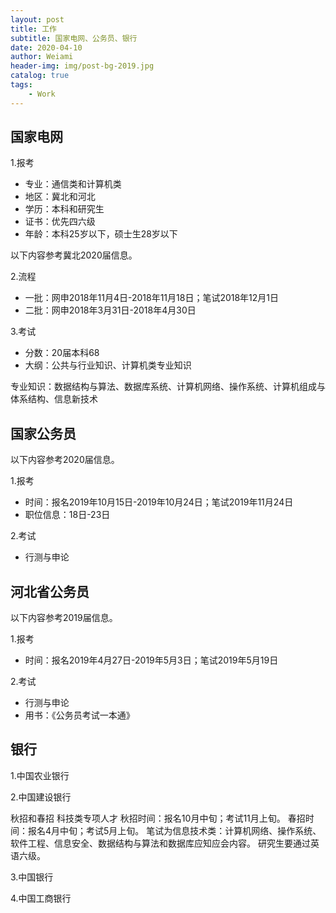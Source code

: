 ```yaml
---
layout: post
title: 工作
subtitle: 国家电网、公务员、银行
date: 2020-04-10
author: Weiami
header-img: img/post-bg-2019.jpg
catalog: true
tags:
    - Work
---
```


## 国家电网

1.报考

* 专业：通信类和计算机类
* 地区：冀北和河北
* 学历：本科和研究生
* 证书：优先四六级
* 年龄：本科25岁以下，硕士生28岁以下

以下内容参考冀北2020届信息。

2.流程

* 一批：网申2018年11月4日-2018年11月18日；笔试2018年12月1日
* 二批：网申2018年3月31日-2018年4月30日

3.考试

* 分数：20届本科68
* 大纲：公共与行业知识、计算机类专业知识

专业知识：数据结构与算法、数据库系统、计算机网络、操作系统、计算机组成与体系结构、信息新技术

## 国家公务员

以下内容参考2020届信息。

1.报考

* 时间：报名2019年10月15日-2019年10月24日；笔试2019年11月24日
* 职位信息：18日-23日

2.考试

* 行测与申论

## 河北省公务员

以下内容参考2019届信息。

1.报考

* 时间：报名2019年4月27日-2019年5月3日；笔试2019年5月19日

2.考试

* 行测与申论
* 用书：《公务员考试一本通》

## 银行

1.中国农业银行


2.中国建设银行

秋招和春招
科技类专项人才
秋招时间：报名10月中旬；考试11月上旬。
春招时间：报名4月中旬；考试5月上旬。
笔试为信息技术类：计算机网络、操作系统、软件工程、信息安全、数据结构与算法和数据库应知应会内容。
研究生要通过英语六级。

3.中国银行

4.中国工商银行